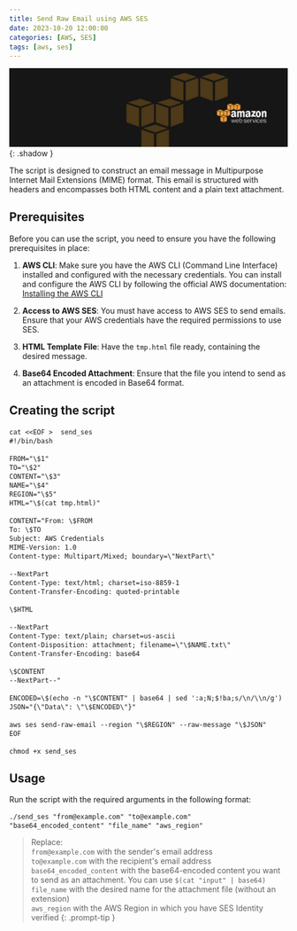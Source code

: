 ```yaml
---
title: Send Raw Email using AWS SES
date: 2023-10-20 12:00:00
categories: [AWS, SES]
tags: [aws, ses]
---
```

<script defer data-domain="senad-d.github.io" src="https://plus.seki.ink/js/script.js"></script>
![](https://github.com/senad-d/senad-d.github.io/blob/main/_media/images/backgroun.png?raw=true){: .shadow }

The script is designed to construct an email message in Multipurpose Internet Mail Extensions (MIME) format. This email is structured with headers and encompasses both HTML content and a plain text attachment.

## **Prerequisites**

Before you can use the script, you need to ensure you have the following prerequisites in place:

1.  **AWS CLI**: Make sure you have the AWS CLI (Command Line Interface) installed and configured with the necessary credentials. You can install and configure the AWS CLI by following the official AWS documentation: [Installing the AWS CLI](https://docs.aws.amazon.com/cli/latest/userguide/install-cliv2.html)
    
2.  **Access to AWS SES**: You must have access to AWS SES to send emails. Ensure that your AWS credentials have the required permissions to use SES.

2. **HTML Template File**: Have the `tmp.html` file ready, containing the desired message.

3. **Base64 Encoded Attachment**: Ensure that the file you intend to send as an attachment is encoded in Base64 format.

## **Creating the script**
```shell
cat <<EOF >  send_ses
#!/bin/bash

FROM="\$1"
TO="\$2"
CONTENT="\$3"
NAME="\$4"
REGION="\$5"
HTML="\$(cat tmp.html)"

CONTENT="From: \$FROM
To: \$TO
Subject: AWS Credentials
MIME-Version: 1.0
Content-type: Multipart/Mixed; boundary=\"NextPart\"

--NextPart
Content-Type: text/html; charset=iso-8859-1
Content-Transfer-Encoding: quoted-printable

\$HTML

--NextPart
Content-Type: text/plain; charset=us-ascii
Content-Disposition: attachment; filename=\"\$NAME.txt\"
Content-Transfer-Encoding: base64

\$CONTENT
--NextPart--"

ENCODED=\$(echo -n "\$CONTENT" | base64 | sed ':a;N;$!ba;s/\n/\\n/g')
JSON="{\"Data\": \"\$ENCODED\"}"

aws ses send-raw-email --region "\$REGION" --raw-message "\$JSON"
EOF

chmod +x send_ses
```

## **Usage**

Run the script with the required arguments in the following format:
    
```shell
./send_ses "from@example.com" "to@example.com" "base64_encoded_content" "file_name" "aws_region"
```
   > Replace:<br>
   `from@example.com` with the sender's email address<br>
   `to@example.com` with the recipient's email address<br>
   `base64_encoded_content` with the base64-encoded content you want to send as an attachment. You can use `$(cat "input" | base64)`<br>
   `file_name` with the desired name for the attachment file (without an extension)<br>
   `aws_region` with the AWS Region in which you have SES Identity verified
   {: .prompt-tip }

